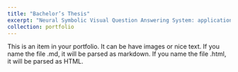 ```yaml
---
title: "Bachelor’s Thesis"
excerpt: "Neural Symbolic Visual Question Answering System: application to real world data and limitation<br/><img src='/images/NS-GQA_2.png'>"
collection: portfolio
---
```


This is an item in your portfolio. It can be have images or nice text. If you name the file .md, it will be parsed as markdown. If you name the file .html, it will be parsed as HTML. 
